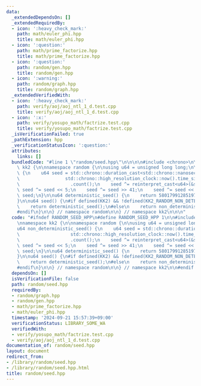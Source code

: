 ```yaml
---
data:
  _extendedDependsOn: []
  _extendedRequiredBy:
  - icon: ':heavy_check_mark:'
    path: math/euler_phi.hpp
    title: math/euler_phi.hpp
  - icon: ':question:'
    path: math/prime_factorize.hpp
    title: math/prime_factorize.hpp
  - icon: ':question:'
    path: random/gen.hpp
    title: random/gen.hpp
  - icon: ':warning:'
    path: random/graph.hpp
    title: random/graph.hpp
  _extendedVerifiedWith:
  - icon: ':heavy_check_mark:'
    path: verify/aoj/aoj_ntl_1_d.test.cpp
    title: verify/aoj/aoj_ntl_1_d.test.cpp
  - icon: ':x:'
    path: verify/yosupo_math/factrize.test.cpp
    title: verify/yosupo_math/factrize.test.cpp
  _isVerificationFailed: true
  _pathExtension: hpp
  _verificationStatusIcon: ':question:'
  attributes:
    links: []
  bundledCode: "#line 1 \"random/seed.hpp\"\n\n\n\n#include <chrono>\n\nnamespace\
    \ kk2 {\n\nnamespace random {\n\nusing u64 = unsigned long long;\n\nu64 non_deterministic_seed()\
    \ {\n    u64 seed = std::chrono::duration_cast<std::chrono::nanoseconds>(\n  \
    \                 std::chrono::high_resolution_clock::now().time_since_epoch())\n\
    \                   .count();\n    seed ^= reinterpret_cast<u64>(&seed);\n   \
    \ seed ^= seed << 5;\n    seed ^= seed >> 41;\n    seed ^= seed << 20;\n    return\
    \ seed;\n}\n\nu64 deterministic_seed() {\n    return 5801799128519729247ull;\n\
    }\n\nu64 seed() {\n#if defined(KK2) && !defined(KK2_RANDOM_NON_DETERMINISTIC)\n\
    \    return deterministic_seed();\n#else\n    return non_deterministic_seed();\n\
    #endif\n}\n\n} // namespace random\n\n} // namespace kk2\n\n\n"
  code: "#ifndef RANDOM_SEED_HPP\n#define RANDOM_SEED_HPP 1\n\n#include <chrono>\n\
    \nnamespace kk2 {\n\nnamespace random {\n\nusing u64 = unsigned long long;\n\n\
    u64 non_deterministic_seed() {\n    u64 seed = std::chrono::duration_cast<std::chrono::nanoseconds>(\n\
    \                   std::chrono::high_resolution_clock::now().time_since_epoch())\n\
    \                   .count();\n    seed ^= reinterpret_cast<u64>(&seed);\n   \
    \ seed ^= seed << 5;\n    seed ^= seed >> 41;\n    seed ^= seed << 20;\n    return\
    \ seed;\n}\n\nu64 deterministic_seed() {\n    return 5801799128519729247ull;\n\
    }\n\nu64 seed() {\n#if defined(KK2) && !defined(KK2_RANDOM_NON_DETERMINISTIC)\n\
    \    return deterministic_seed();\n#else\n    return non_deterministic_seed();\n\
    #endif\n}\n\n} // namespace random\n\n} // namespace kk2\n\n#endif // RANDOM_SEED_HPP\n"
  dependsOn: []
  isVerificationFile: false
  path: random/seed.hpp
  requiredBy:
  - random/graph.hpp
  - random/gen.hpp
  - math/prime_factorize.hpp
  - math/euler_phi.hpp
  timestamp: '2024-09-21 15:57:39+09:00'
  verificationStatus: LIBRARY_SOME_WA
  verifiedWith:
  - verify/yosupo_math/factrize.test.cpp
  - verify/aoj/aoj_ntl_1_d.test.cpp
documentation_of: random/seed.hpp
layout: document
redirect_from:
- /library/random/seed.hpp
- /library/random/seed.hpp.html
title: random/seed.hpp
---
```

